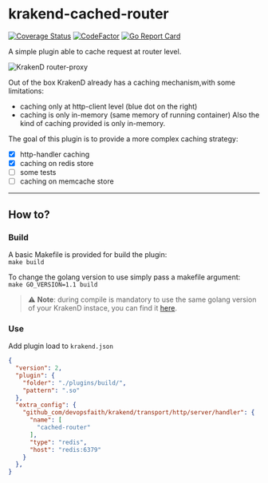 # krakend-cached-router 
[![Coverage Status](https://coveralls.io/repos/github/RePrete/krakend-cached-router/badge.svg?branch=main)](https://coveralls.io/github/RePrete/krakend-cached-router?branch=main)
[![CodeFactor](https://www.codefactor.io/repository/github/reprete/krakend-cached-router/badge)](https://www.codefactor.io/repository/github/reprete/krakend-cached-router)
[![Go Report Card](https://goreportcard.com/badge/github.com/RePrete/krakend-cached-router)](https://goreportcard.com/report/github.com/RePrete/krakend-cached-router)
  
A simple plugin able to cache request at router level.

![KrakenD router-proxy](https://www.krakend.io/images/documentation/krakend-plugins.png)

Out of the box KrakenD already has a caching mechanism,with some limitations:
 - caching only at http-client level (blue dot on the right)
 - caching is only in-memory (same memory of running container)
Also the kind of caching provided is only in-memory.

The goal of this plugin is to provide a more complex caching strategy:
 - [x] http-handler caching
 - [x] caching on redis store
 - [ ] some tests
 - [ ] caching on memcache store
---
## How to?
### Build
A basic Makefile is provided for build the plugin:\
```make build```    

To change the golang version to use simply pass a makefile argument:\
```make GO_VERSION=1.1 build```

> :warning: **Note**: during compile is mandatory to use the same golang version of your KrakenD instace, you can find it [here](https://plugin-tools.krakend.io/).

### Use
Add plugin load to `krakend.json`
```json
{
  "version": 2,
  "plugin": {
    "folder": "./plugins/build/",
    "pattern": ".so"
  },
  "extra_config": {
    "github_com/devopsfaith/krakend/transport/http/server/handler": {
      "name": [
        "cached-router"
      ],
      "type": "redis",
      "host": "redis:6379"
    }
  },
}
```
